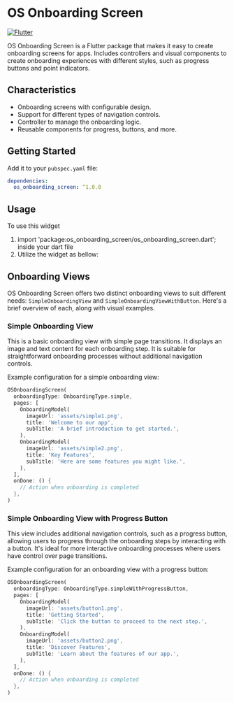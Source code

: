 # OS Onboarding Screen

[![Flutter](https://img.shields.io/badge/Flutter-%2302569B.svg?logo=flutter&logoColor=white)](https://flutter.dev/)

OS Onboarding Screen is a Flutter package that makes it easy to create onboarding screens for apps. Includes controllers and visual components to create onboarding experiences with different styles, such as progress buttons and point indicators.

## Characteristics

- Onboarding screens with configurable design.
- Support for different types of navigation controls.
- Controller to manage the onboarding logic.
- Reusable components for progress, buttons, and more.

## Getting Started

Add it to your `pubspec.yaml` file:

```yaml
dependencies:
  os_onboarding_screen: ^1.0.0
```

## Usage

To use this widget

1. import 'package:os_onboarding_screen/os_onboarding_screen.dart'; 
inside your dart file
2. Utilize the widget as bellow:

## Onboarding Views

OS Onboarding Screen offers two distinct onboarding views to suit different needs: `SimpleOnboardingView` and `SimpleOnboardingViewWithButton`. Here's a brief overview of each, along with visual examples.

### Simple Onboarding View

This is a basic onboarding view with simple page transitions. It displays an image and text content for each onboarding step. It is suitable for straightforward onboarding processes without additional navigation controls.

Example configuration for a simple onboarding view:

```dart
OSOnboardingScreen(
  onboardingType: OnboardingType.simple,
  pages: [
    OnboardingModel(
      imageUrl: 'assets/simple1.png',
      title: 'Welcome to our app',
      subTitle: 'A brief introduction to get started.',
    ),
    OnboardingModel(
      imageUrl: 'assets/simple2.png',
      title: 'Key Features',
      subTitle: 'Here are some features you might like.',
    ),
  ],
  onDone: () {
    // Action when onboarding is completed
  },
)
```
### Simple Onboarding View with Progress Button

This view includes additional navigation controls, such as a progress button, allowing users to progress through the onboarding steps by interacting with a button. It's ideal for more interactive onboarding processes where users have control over page transitions.

Example configuration for an onboarding view with a progress button:

```dart
OSOnboardingScreen(
  onboardingType: OnboardingType.simpleWithProgressButton,
  pages: [
    OnboardingModel(
      imageUrl: 'assets/button1.png',
      title: 'Getting Started',
      subTitle: 'Click the button to proceed to the next step.',
    ),
    OnboardingModel(
      imageUrl: 'assets/button2.png',
      title: 'Discover Features',
      subTitle: 'Learn about the features of our app.',
    ),
  ],
  onDone: () {
    // Action when onboarding is completed
  },
)
```
